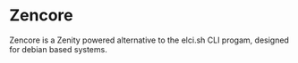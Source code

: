 # Zencore
Zencore is a Zenity powered alternative to the elci.sh CLI progam, designed for debian based systems.
